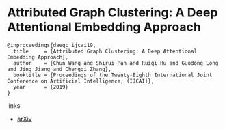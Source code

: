 # Attributed Graph Clustering: A Deep Attentional Embedding Approach

```
@inproceedings{daegc_ijcai19,
  title     = {Attributed Graph Clustering: A Deep Attentional Embedding Approach},
  author    = {Chun Wang and Shirui Pan and Ruiqi Hu and Guodong Long and Jing Jiang and Chengqi Zhang},
  booktitle = {Proceedings of the Twenty-Eighth International Joint Conference on Artificial Intelligence, (IJCAI)},            
  year      = {2019}
}
```

links
- [arXiv](https://arxiv.org/abs/1906.06532)
